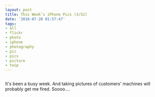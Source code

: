 ```yaml
---
layout: post
title: This Week’s iPhone Pics (3/52)
date: '2010-07-20 01:57:47'
tags:
- all
- flickr
- photo
- iphone
- photography
- pic
- pics
- picture
- twip
---
```


<p align="center"><a href="http://www.flickr.com/photos/maximerousseau/4810340975/"><img src="http://farm5.static.flickr.com/4137/4810340975_2f9e9c66c9.jpg" alt="" /></a></p>

It's been a busy week. And taking pictures of customers' machines will probably get me fired. Soooo....